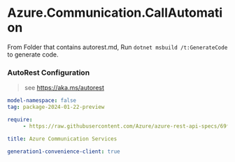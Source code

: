 # Azure.Communication.CallAutomation

From Folder that contains autorest.md, Run `dotnet msbuild /t:GenerateCode` to generate code.

### AutoRest Configuration
> see https://aka.ms/autorest

```yaml
model-namespace: false
tag: package-2024-01-22-preview

require:
     - https://raw.githubusercontent.com/Azure/azure-rest-api-specs/69f49579e23dc77495a219588f98e9697ead6506/specification/communication/data-plane/CallAutomation/readme.md

title: Azure Communication Services

generation1-convenience-client: true
```
